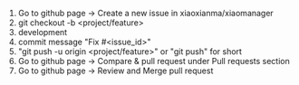 1. Go to github page -> Create a new issue in xiaoxianma/xiaomanager
2. git checkout -b <project/feature>
3. development
4. commit message "Fix #<issue_id>"
5. "git push -u origin <project/feature>" or "git push" for short
6. Go to github page -> Compare & pull request under Pull requests section
7. Go to github page -> Review and Merge pull request
